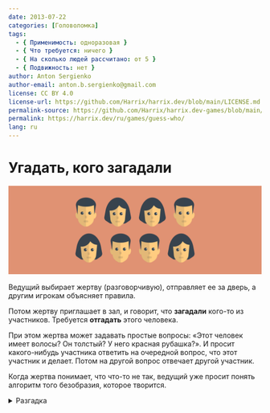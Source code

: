 ```yaml
---
date: 2013-07-22
categories: [Головоломка]
tags:
  - { Применимость: одноразовая }
  - { Что требуется: ничего }
  - { На сколько людей рассчитано: от 5 }
  - { Подвижность: нет }
author: Anton Sergienko
author-email: anton.b.sergienko@gmail.com
license: CC BY 4.0
license-url: https://github.com/Harrix/harrix.dev/blob/main/LICENSE.md
permalink-source: https://github.com/Harrix/harrix.dev-games/blob/main/guess-who/guess-who.md
permalink: https://harrix.dev/ru/games/guess-who/
lang: ru
---
```


# Угадать, кого загадали

![Featured image](featured-image.svg)

Ведущий выбирает жертву (разговорчивую), отправляет ее за дверь, а другим игрокам объясняет правила.

Потом жертву приглашает в зал, и говорит, что **загадали** кого-то из участников. Требуется **отгадать** этого человека.

При этом жертва может задавать простые вопросы: «Этот человек имеет волосы? Он толстый? У него красная рубашка?». И просит какого-нибудь участника ответить на очередной вопрос, что этот участник и делает. Потом на другой вопрос отвечает другой участник.

Когда жертва понимает, что что-то не так, ведущий уже просит понять алгоритм того безобразия, которое творится.

<details>
<summary>Разгадка</summary>

Когда участники отвечают на вопросы, то они отвечают про соседа слева. Поэтому и получается такая неразбериха.

</details>
